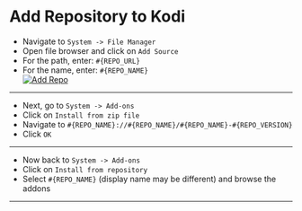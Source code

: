 
# Add Repository to Kodi

- Navigate to `System -> File Manager`
- Open file browser and click on `Add Source`
- For the path, enter: `#{REPO_URL}`
- For the name, enter: `#{REPO_NAME}`  
  [![Add Repo](http://i.imgur.com/VlRyIVtl.png)](http://i.imgur.com/VlRyIVt.png)
  
--- 
  
- Next, go to `System -> Add-ons`
- Click on `Install from zip file`
- Navigate to `#{REPO_NAME}://#{REPO_NAME}/#{REPO_NAME}-#{REPO_VERSION}`
- Click `OK`

---
- Now back to `System -> Add-ons`
- Click on `Install from repository`
- Select `#{REPO_NAME}` (display name may be different) and browse the addons

---

